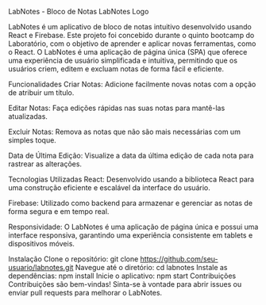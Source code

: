LabNotes - Bloco de Notas
LabNotes Logo

LabNotes é um aplicativo de bloco de notas intuitivo desenvolvido usando React e Firebase. Este projeto foi concebido durante o quinto bootcamp do Laboratório, com o objetivo de aprender e aplicar novas ferramentas, como o React. O LabNotes é uma aplicação de página única (SPA) que oferece uma experiência de usuário simplificada e intuitiva, permitindo que os usuários criem, editem e excluam notas de forma fácil e eficiente.

Funcionalidades
Criar Notas: Adicione facilmente novas notas com a opção de atribuir um título.

Editar Notas: Faça edições rápidas nas suas notas para mantê-las atualizadas.

Excluir Notas: Remova as notas que não são mais necessárias com um simples toque.

Data de Última Edição: Visualize a data da última edição de cada nota para rastrear as alterações.

Tecnologias Utilizadas
React: Desenvolvido usando a biblioteca React para uma construção eficiente e escalável da interface do usuário.

Firebase: Utilizado como backend para armazenar e gerenciar as notas de forma segura e em tempo real.

Responsividade: O LabNotes é uma aplicação de página única e possui uma interface responsiva, garantindo uma experiência consistente em tablets e dispositivos móveis.

Instalação
Clone o repositório: git clone https://github.com/seu-usuario/labnotes.git
Navegue até o diretório: cd labnotes
Instale as dependências: npm install
Inicie o aplicativo: npm start
Contribuições
Contribuições são bem-vindas! Sinta-se à vontade para abrir issues ou enviar pull requests para melhorar o LabNotes.
